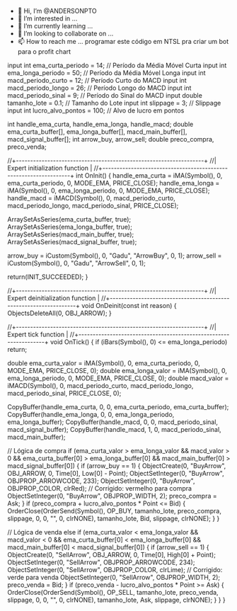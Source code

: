 - 👋 Hi, I’m @ANDERSONPTO
- 👀 I’m interested in ...
- 🌱 I’m currently learning ...
- 💞️ I’m looking to collaborate on ...
- 📫 How to reach me ...
programar este código em NTSL pra criar um bot para o profit chart

<!---
ANDERSONPTO/ANDERSONPTO is a ✨ special ✨ repository because its `README.md` (this file) appears on your GitHub profile.
You can click the Preview link to take a look at your changes.
--->
input int ema_curta_periodo = 14; // Período da Média Móvel Curta
input int ema_longa_periodo = 50; // Período da Média Móvel Longa
input int macd_periodo_curto = 12; // Período Curto do MACD
input int macd_periodo_longo = 26; // Período Longo do MACD
input int macd_periodo_sinal = 9; // Período do Sinal do MACD
input double tamanho_lote = 0.1; // Tamanho do Lote
input int slippage = 3; // Slippage
input int lucro_alvo_pontos = 100; // Alvo de lucro em pontos

int handle_ema_curta, handle_ema_longa, handle_macd;
double ema_curta_buffer[], ema_longa_buffer[], macd_main_buffer[], macd_signal_buffer[];
int arrow_buy, arrow_sell;
double preco_compra, preco_venda;

//+------------------------------------------------------------------+
//| Expert initialization function                                   |
//+------------------------------------------------------------------+
int OnInit()
{
   handle_ema_curta = iMA(Symbol(), 0, ema_curta_periodo, 0, MODE_EMA, PRICE_CLOSE);
   handle_ema_longa = iMA(Symbol(), 0, ema_longa_periodo, 0, MODE_EMA, PRICE_CLOSE);
   handle_macd = iMACD(Symbol(), 0, macd_periodo_curto, macd_periodo_longo, macd_periodo_sinal, PRICE_CLOSE);

   ArraySetAsSeries(ema_curta_buffer, true);
   ArraySetAsSeries(ema_longa_buffer, true);
   ArraySetAsSeries(macd_main_buffer, true);
   ArraySetAsSeries(macd_signal_buffer, true);

   arrow_buy = iCustom(Symbol(), 0, "Gadu", "ArrowBuy", 0, 1);
   arrow_sell = iCustom(Symbol(), 0, "Gadu", "ArrowSell", 0, 1);

   return(INIT_SUCCEEDED);
}

//+------------------------------------------------------------------+
//| Expert deinitialization function                                 |
//+------------------------------------------------------------------+
void OnDeinit(const int reason)
{
   ObjectsDeleteAll(0, OBJ_ARROW);
}

//+------------------------------------------------------------------+
//| Expert tick function                                             |
//+------------------------------------------------------------------+
void OnTick()
{
   if (iBars(Symbol(), 0) <= ema_longa_periodo)
      return;

   double ema_curta_valor = iMA(Symbol(), 0, ema_curta_periodo, 0, MODE_EMA, PRICE_CLOSE, 0);
   double ema_longa_valor = iMA(Symbol(), 0, ema_longa_periodo, 0, MODE_EMA, PRICE_CLOSE, 0);
   double macd_valor = iMACD(Symbol(), 0, macd_periodo_curto, macd_periodo_longo, macd_periodo_sinal, PRICE_CLOSE, 0);

   CopyBuffer(handle_ema_curta, 0, 0, ema_curta_periodo, ema_curta_buffer);
   CopyBuffer(handle_ema_longa, 0, 0, ema_longa_periodo, ema_longa_buffer);
   CopyBuffer(handle_macd, 0, 0, macd_periodo_sinal, macd_signal_buffer);
   CopyBuffer(handle_macd, 1, 0, macd_periodo_sinal, macd_main_buffer);

   // Lógica de compra
   if (ema_curta_valor > ema_longa_valor && macd_valor > 0 && ema_curta_buffer[0] > ema_longa_buffer[0] && macd_main_buffer[0] > macd_signal_buffer[0])
   {
      if (arrow_buy == 1)
      {
         ObjectCreate(0, "BuyArrow", OBJ_ARROW, 0, Time[0], Low[0] - Point);
         ObjectSetInteger(0, "BuyArrow", OBJPROP_ARROWCODE, 233);
         ObjectSetInteger(0, "BuyArrow", OBJPROP_COLOR, clrRed); // Corrigido: vermelho para compra
         ObjectSetInteger(0, "BuyArrow", OBJPROP_WIDTH, 2);
         preco_compra = Ask;
      }
      if (preco_compra + lucro_alvo_pontos * Point <= Bid)
      {
         OrderClose(OrderSend(Symbol(), OP_BUY, tamanho_lote, preco_compra, slippage, 0, 0, "", 0, clrNONE), tamanho_lote, Bid, slippage, clrNONE);
      }
   }

   // Lógica de venda
   else if (ema_curta_valor < ema_longa_valor && macd_valor < 0 && ema_curta_buffer[0] < ema_longa_buffer[0] && macd_main_buffer[0] < macd_signal_buffer[0])
   {
      if (arrow_sell == 1)
      {
         ObjectCreate(0, "SellArrow", OBJ_ARROW, 0, Time[0], High[0] + Point);
         ObjectSetInteger(0, "SellArrow", OBJPROP_ARROWCODE, 234);
         ObjectSetInteger(0, "SellArrow", OBJPROP_COLOR, clrLime); // Corrigido: verde para venda
         ObjectSetInteger(0, "SellArrow", OBJPROP_WIDTH, 2);
         preco_venda = Bid;
      }
      if (preco_venda - lucro_alvo_pontos * Point >= Ask)
      {
         OrderClose(OrderSend(Symbol(), OP_SELL, tamanho_lote, preco_venda, slippage, 0, 0, "", 0, clrNONE), tamanho_lote, Ask, slippage, clrNONE);
      }
   }
}
